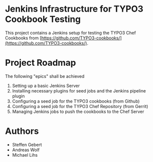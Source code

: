 Jenkins Infrastructure for TYPO3 Cookbook Testing
=================================================

This project contains a Jenkins setup for testing the TYPO3 Chef Cookbooks from [https://github.com/TYPO3-cookbooks/](https://github.com/TYPO3-cookbooks/).



Project Roadmap
===============

The following "epics" shall be achieved

1. Setting up a basic Jenkins Server
2. Installing necessary plugins for seed jobs and the Jenkins pipeline plugin
3. Configuring a seed job for the TYPO3 cookbooks (from Github)
4. Configuring a seed job for the TYPO3 Chef Repository (from Gerrit)
5. Managing Jenkins jobs to push the cookbooks to the Chef Server



Authors
=======

* Steffen Gebert 
* Andreas Wolf
* Michael Lihs
